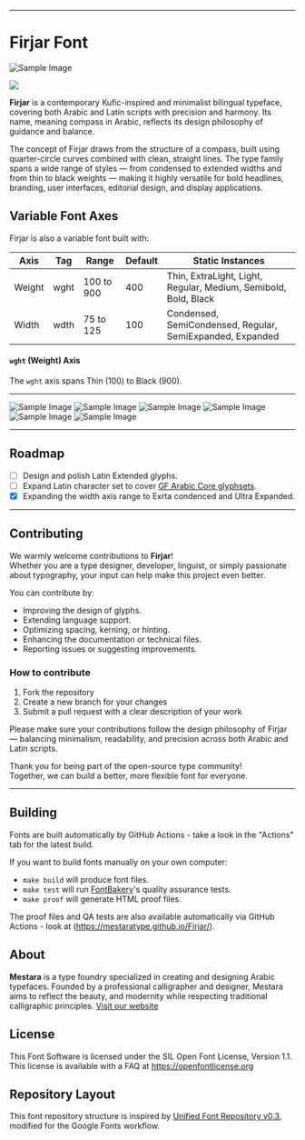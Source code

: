 ----
# Firjar Font
![Sample Image](documentation/image-title.png)

[![][Fontbakery]](https://mestaratype.github.io/Firjar/fontbakery/fontbakery-report.html)

[Fontbakery]: https://img.shields.io/endpoint?url=https%3A%2F%2Fraw.githubusercontent.com%2Fgooglefonts%2Fgooglefonts-project-template%2Fgh-pages%2Fbadges%2Foverall.json

**Firjar**  is a contemporary Kufic-inspired and minimalist bilingual typeface, covering both Arabic and Latin scripts with precision and harmony. Its name, meaning compass in Arabic, reflects its design philosophy of guidance and balance.

The concept of Firjar draws from the structure of a compass, built using quarter-circle curves combined with clean, straight lines. The type family spans a wide range of styles — from condensed to extended widths and from thin to black weights — making it highly versatile for bold headlines, branding, user interfaces, editorial design, and display applications.


## Variable Font Axes

Firjar is also a variable font built with:

| Axis | Tag | Range | Default | Static Instances |
| --- | --- | --- | --- | --- |
| Weight | wght | 100 to 900 | 400 | Thin, ExtraLight, Light, Regular, Medium, Semibold, Bold, Black |
| Width | wdth | 75 to 125 | 100 | Condensed, SemiCondensed, Regular, SemiExpanded, Expanded |

#### `wght` (Weight) Axis
The `wght` axis spans Thin (100) to Black (900).

---

![Sample Image](documentation/image-preview1.png)
![Sample Image](documentation/image-preview2.png)
![Sample Image](documentation/variable-animation.gif)
![Sample Image](documentation/image-preview3.png)
![Sample Image](documentation/image-preview4.png)
![Sample Image](documentation/image-preview5.png)

---

## Roadmap

- [ ] Design and polish Latin Extended glyphs.
- [ ] Expand Latin character set to cover [GF Arabic Core glyphsets](https://github.com/googlefonts/glyphsets/blob/main/Lib/glyphsets/results/nam/GF_Arabic_Core.nam).
- [x] Expanding the width axis range to Exrta condenced and Ultra Expanded.

---

## Contributing

We warmly welcome contributions to **Firjar**!  
Whether you are a type designer, developer, linguist, or simply passionate about typography, your input can help make this project even better.

You can contribute by:
- Improving the design of glyphs.
- Extending language support.
- Optimizing spacing, kerning, or hinting.
- Enhancing the documentation or technical files.
- Reporting issues or suggesting improvements.

### How to contribute
1. Fork the repository
2. Create a new branch for your changes
3. Submit a pull request with a clear description of your work

Please make sure your contributions follow the design philosophy of Firjar — balancing minimalism, readability, and precision across both Arabic and Latin scripts.

Thank you for being part of the open-source type community!  
Together, we can build a better, more flexible font for everyone.

---

## Building

Fonts are built automatically by GitHub Actions - take a look in the "Actions" tab for the latest build.

If you want to build fonts manually on your own computer:

* `make build` will produce font files.
* `make test` will run [FontBakery](https://github.com/googlefonts/fontbakery)'s quality assurance tests.
* `make proof` will generate HTML proof files.

The proof files and QA tests are also available automatically via GitHub Actions - look at (https://mestaratype.github.io/Firjar/).

## About

**Mestara** is a type foundry specialized in creating and designing Arabic typefaces. Founded by a professional calligrapher and designer, Mestara aims to reflect the beauty, and modernity while respecting traditional calligraphic principles. [Visit our website](https://mestara.com)

## License

This Font Software is licensed under the SIL Open Font License, Version 1.1.
This license is available with a FAQ at https://openfontlicense.org

## Repository Layout

This font repository structure is inspired by [Unified Font Repository v0.3](https://github.com/unified-font-repository/Unified-Font-Repository), modified for the Google Fonts workflow.
